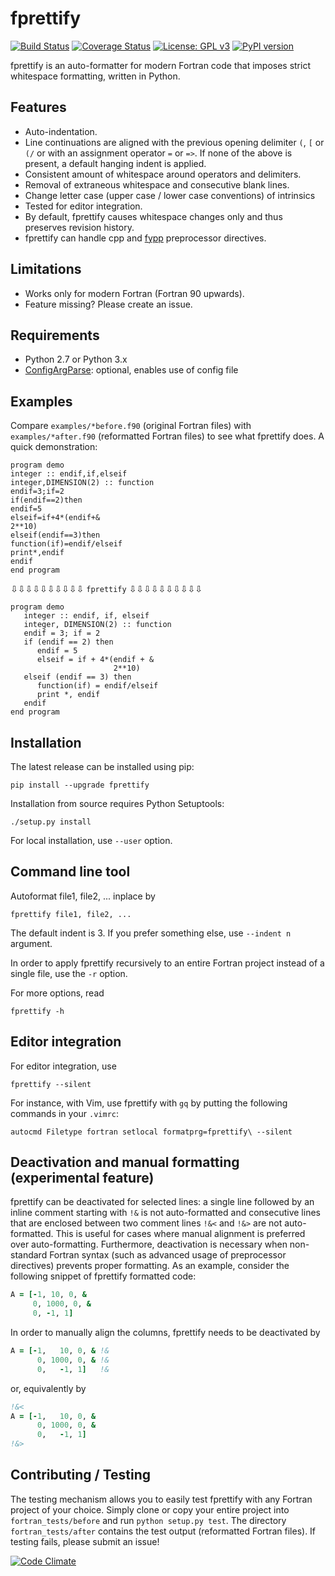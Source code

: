 # fprettify

[![Build Status](https://travis-ci.com/pseewald/fprettify.svg?branch=master)](https://travis-ci.com/pseewald/fprettify) [![Coverage Status](https://coveralls.io/repos/github/pseewald/fprettify/badge.svg?branch=master)](https://coveralls.io/github/pseewald/fprettify?branch=master) [![License: GPL v3](https://img.shields.io/badge/License-GPL%20v3-blue.svg)](http://www.gnu.org/licenses/gpl-3.0) [![PyPI version](https://badge.fury.io/py/fprettify.svg)](https://badge.fury.io/py/fprettify)

fprettify is an auto-formatter for modern Fortran code that imposes strict whitespace formatting, written in Python.


## Features

* Auto-indentation.
* Line continuations are aligned with the previous opening delimiter `(`, `[` or `(/` or with an assignment operator `=` or `=>`. If none of the above is present, a default hanging indent is applied.
* Consistent amount of whitespace around operators and delimiters.
* Removal of extraneous whitespace and consecutive blank lines.
* Change letter case (upper case / lower case conventions) of intrinsics
* Tested for editor integration.
* By default, fprettify causes whitespace changes only and thus preserves revision history.
* fprettify can handle cpp and [fypp](https://github.com/aradi/fypp) preprocessor directives.


## Limitations

* Works only for modern Fortran (Fortran 90 upwards).
* Feature missing? Please create an issue.


## Requirements

* Python 2.7 or Python 3.x
* [ConfigArgParse](https://pypi.org/project/ConfigArgParse): optional, enables use of config file


## Examples

Compare `examples/*before.f90` (original Fortran files) with `examples/*after.f90` (reformatted Fortran files) to see what fprettify does. A quick demonstration:

``` Fortran
program demo
integer :: endif,if,elseif
integer,DIMENSION(2) :: function
endif=3;if=2
if(endif==2)then
endif=5
elseif=if+4*(endif+&
2**10)
elseif(endif==3)then
function(if)=endif/elseif
print*,endif
endif
end program
```
⇩⇩⇩⇩⇩⇩⇩⇩⇩⇩ `fprettify` ⇩⇩⇩⇩⇩⇩⇩⇩⇩⇩
``` Fortran
program demo
   integer :: endif, if, elseif
   integer, DIMENSION(2) :: function
   endif = 3; if = 2
   if (endif == 2) then
      endif = 5
      elseif = if + 4*(endif + &
                       2**10)
   elseif (endif == 3) then
      function(if) = endif/elseif
      print *, endif
   endif
end program
```


## Installation

The latest release can be installed using pip:
```
pip install --upgrade fprettify
```

Installation from source requires Python Setuptools:
```
./setup.py install
```

For local installation, use `--user` option.


## Command line tool

Autoformat file1, file2, ... inplace by
```
fprettify file1, file2, ...
```
The default indent is 3. If you prefer something else, use `--indent n` argument.

In order to apply fprettify recursively to an entire Fortran project instead of a single file, use the `-r` option.

For more options, read
```
fprettify -h
```


## Editor integration

For editor integration, use
```
fprettify --silent
```
For instance, with Vim, use fprettify with `gq` by putting the following commands in your `.vimrc`:
```vim
autocmd Filetype fortran setlocal formatprg=fprettify\ --silent
```


## Deactivation and manual formatting (experimental feature)

fprettify can be deactivated for selected lines: a single line followed by an inline comment starting with `!&` is not auto-formatted and consecutive lines that are enclosed between two comment lines `!&<` and `!&>` are not auto-formatted. This is useful for cases where manual alignment is preferred over auto-formatting. Furthermore, deactivation is necessary when non-standard Fortran syntax (such as advanced usage of preprocessor directives) prevents proper formatting. As an example, consider the following snippet of fprettify formatted code:
```fortran
A = [-1, 10, 0, &
     0, 1000, 0, &
     0, -1, 1]
```
In order to manually align the columns, fprettify needs to be deactivated by
```fortran
A = [-1,   10, 0, & !&
      0, 1000, 0, & !&
      0,   -1, 1]   !&
```
or, equivalently by
```fortran
!&<
A = [-1,   10, 0, &
      0, 1000, 0, &
      0,   -1, 1]
!&>
```


## Contributing / Testing

The testing mechanism allows you to easily test fprettify with any Fortran project of your choice. Simply clone or copy your entire project into `fortran_tests/before` and run `python setup.py test`. The directory `fortran_tests/after` contains the test output (reformatted Fortran files). If testing fails, please submit an issue!


[![Code Climate](https://codeclimate.com/github/pseewald/fprettify/badges/gpa.svg)](https://codeclimate.com/github/pseewald/fprettify)
